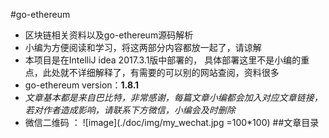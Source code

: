 #go-ethereum
* 区块链相关资料以及go-ethereum源码解析
* 小编为方便阅读和学习，将这两部分内容都放一起了，请谅解 
* 本项目是在IntelliJ idea 2017.3.1版中部署的， 具体部署这里不是小编的重点，此处就不详细解释了，有需要的可以别的网站查阅，资料很多
* go-ethereum version：**1.8.1**
* *文章基本都是来自巴比特，非常感谢，每篇文章小编都会加入对应文章链接，若对作者造成影响，请联系下方微信，小编会及时删除*
* 微信二维码 ： 
![image](./doc/img/my_wechat.jpg =100*100)
##文章目录


